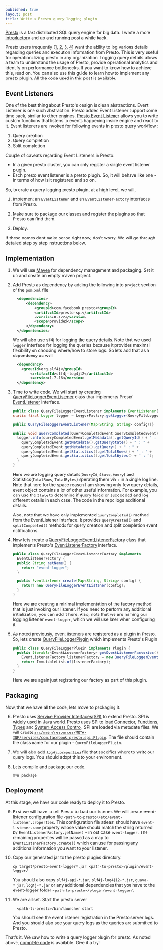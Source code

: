 ```yaml
---
published: true
layout: post
title: Write a Presto query logging plugin
---
```

[Presto](https://prestodb.io/) is a fast distributed SQL query engine for big data. I wrote a more [introductory](http://dharmeshkakadia.github.io/presto-hdinsight/) and up and running post a while back.

Presto users frequently [[1](https://stackoverflow.com/questions/47286733/logging-all-presto-queries), [2](https://groups.google.com/forum/#!topic/presto-users/9jV7iOfdqeY), [3](https://groups.google.com/forum/#!topic/presto-users/zN2DFnzy5bs), [4](https://groups.google.com/forum/#!topic/presto-users/i1aG5LO40SY)] want the ability to log various details regarding queries and execution information from Presto. This is very useful for operationalizing presto in any organization. Logging query details allows a team to understand the usage of Presto, provide operational analytics and identify on performance bottlenecks. If you want to know how to achieve this, read on. You can also use this guide to learn how to implement any presto plugin. All the [code](https://github.com/dharmeshkakadia/presto-event-logger) used in this post is available. 

## Event Listeners

One of the best thing about Presto's design is clean abstractions. Event Listener is one such abstraction. Presto added Event Listener support some time back, similar to other engines. [Presto Event Listener](https://prestodb.io/docs/current/develop/event-listener.html) allows you to write custom functions that listens to events happening inside engine and react to it. Event listeners are invoked for following events in presto query workflow :

1. Query creation
2. Query completion
3. Split completion

Couple of caveats regarding Event Listeners in Presto:

* In a given presto cluster, you can only register a single event listener plugin.
* Each presto event listener is a presto plugin. So, it will behave like one - in terms of how is it registered and so on. 

So, to crate a query logging presto plugin, at a high level, we will,

1. Implement an `EventListener` and an `EventListenerFactory` interfaces from Presto. 

2. Make sure to package our classes and register the plugins so that Presto can find them. 

3. Deploy.

If these names dont make sense right now, don't worry. We will go through detailed step by step instructions below.

## Implementation

1. We will use [Maven](https://maven.apache.org/) for dependency management and packaging. Set it up and create an empty maven project.

2. Add Presto as dependency by adding the following into `project` section of the `pom.xml` file.

    ```xml
      <dependencies>
          <dependency>
              <groupId>com.facebook.presto</groupId>
              <artifactId>presto-spi</artifactId>
              <version>0.172</version>
              <scope>provided</scope>
          </dependency>
      </dependencies>
    ```  

    We will also use slf4j for logging the query details. Note that we used `logger` interface for logging the queries because it provides maximal flexibility on choosing where/how to store logs. So lets add that as a dependency as well
  
    ```xml
      <dependency>
        <groupId>org.slf4j</groupId>
            <artifactId>slf4j-log4j12</artifactId>
            <version>1.7.16</version>
      </dependency>
    ```

3. Time to write code. We will start by creating [QueryFileLoggerEventListener](https://github.com/dharmeshkakadia/presto-event-logger/blob/master/src/main/java/QueryFileLoggerEventListener.java) class that implements Presto' [EventListener](https://github.com/prestodb/presto/blob/master/presto-spi/src/main/java/com/facebook/presto/spi/eventlistener/EventListener.java) interface. 

    ```java
    public class QueryFileLoggerEventListener implements EventListener{
    static final Logger logger = LoggerFactory.getLogger(QueryFileLoggerEventListener.class);

    public QueryFileLoggerEventListener(Map<String, String> config){}

    public void queryCompleted(QueryCompletedEvent queryCompletedEvent) {
      logger.info(queryCompletedEvent.getMetadata().getQueryId() + " : " +
        queryCompletedEvent.getMetadata().getQueryState() + " : " +
        queryCompletedEvent.getMetadata().getQuery() + " : " +
        queryCompletedEvent.getStatistics().getTotalRows() + " : " +
        queryCompletedEvent.getStatistics().getTotalBytes() + " : ");
      }
    }
    ```

    Here we are logging query details(`QueryId`, `State`, `Query`) and Statistics(`TotalRows`, `TotalBytes`) sperating them via ` : ` in a single log line. Note that here for the space reason I am showing only few query details, event object contains a lot of other useful information. For example, you can use the `State` to determine if query failed or succeeded and log different details in each case. The code in the repo logs additional details.

    Also, note that we have only implemented `queryCompleted()` method from the EventListener interface. It provides `queryCreated()` and `splitCompleted()` methods for query creation and split completion event notifications.

4. Now lets create a [QueryFileLoggerEventListenerFactory](https://github.com/dharmeshkakadia/presto-event-logger/blob/master/src/main/java/QueryFileLoggerEventListenerFactory.java) class that implements Presto's [EventListenerFactory](https://github.com/prestodb/presto/blob/master/presto-spi/src/main/java/com/facebook/presto/spi/eventlistener/EventListenerFactory.java) interface.

    ```java
    public class QueryFileLoggerEventListenerFactory implements
      EventListenerFactory {
      public String getName() {
        return "event-logger";
      }

      public EventListener create(Map<String, String> config) {
        return new QueryFileLoggerEventListener(config);
      }
    }
    ```

    Here we are creating a minimal implementation of the factory method that is just invoking our listener. If you need to perform any additional initialization, you can add it here. Also, note that we are naming our logging listener `event-logger`, which we will use later when configuring it.

5. As noted previously, event listeners are registered as a plugin in Presto. So, lets create [QueryFileLoggerPlugin](https://github.com/dharmeshkakadia/presto-event-logger/blob/master/src/main/java/QueryFileLoggerPlugin.java) which implements Presto's Plugin

    ```java
    public class QueryFileLoggerPlugin implements Plugin {
      public Iterable<EventListenerFactory> getEventListenerFactories() {
        EventListenerFactory listenerFactory = new QueryFileLoggerEventListenerFactory();
        return ImmutableList.of(listenerFactory);
      }
    }
    ```

    Here we are again just registering our factory as part of this plugin.

## Packaging

Now, that we have all the code, lets move to packaging it.
  
6. Presto uses [Service Provider Interfaces(SPI)](https://docs.oracle.com/javase/tutorial/sound/SPI-intro.html) to extend Presto. SPI is widely used in Java world. Presto uses [SPI](https://prestodb.io/docs/current/develop/spi-overview.html) to load [Connector](https://prestodb.io/docs/current/develop/connectors.html), [Functions](https://prestodb.io/docs/current/develop/functions.html), [Types](https://prestodb.io/docs/current/develop/types.html) and [System Access Control](https://prestodb.io/docs/current/develop/system-access-control.html). SPI are loaded via metadate files. We will create [`src/main/resources/META-INF/services/com.facebook.presto.spi.Plugin`](https://github.com/dharmeshkakadia/presto-event-logger/blob/master/src/main/resources/META-INF/services/com.facebook.presto.spi.Plugin). The file should contain the class name for our plugin - ``QueryFileLoggerPlugin``.

7. We will also add [`log4j.properties`](https://github.com/dharmeshkakadia/presto-event-logger/blob/master/src/main/resources/log4j.properties) file that specifies where to write our query logs. You should adopt this to your environment. 
  
8. Lets compile and package our code.
  
    ```shell
    mvn package
    ```

## Deployment

At this stage, we have our code ready to deploy it to Presto. 

9. First we will have to tell Presto to load our listener. We will create event-listener configuration file `<path-to-presto>/etc/event-listener.properties`. This configuration file atleast should have ``event-listener.name`` property whose value should match the string returned by ``EventListenerFactory.getName()`` - in out case `event-logger`. The remaining properties will be passed as a map to ``EventListenerFactory.create()`` which can use for passing any additional information you want to your listener.

10. Copy our generated jar to the presto plugins directory.

    ```shell
    cp target/presto-event-logger*.jar <path-to-presto>/plugin/event-logger/
    ```
    
    You should also copy ``slf4j-api-*.jar``, ``slf4j-log4j12-*.jar``, ``guava-*.jar``, ``log4j-*.jar`` or any additional dependencies that you have to the event-logger folder ``<path-to-presto>/plugin/event-logger/``.

11. We are all set. Start the presto server

    ```shell
      <path-to-presto>/bin/launcher start  
    ```

    You should see the event listener registration in the Presto server logs. And you should also see your query logs as the queries are submitted to Presto.

That's it. We saw how to write a query logger plugin for presto. As noted above, [complete code](https://github.com/dharmeshkakadia/presto-event-logger) is available. Give it a try!